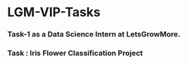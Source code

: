 # LGM-VIP-Tasks

### Task-1 as a Data Science Intern at LetsGrowMore.

### Task : Iris Flower Classification Project


